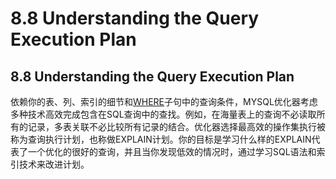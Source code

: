 #  8.8 Understanding the Query Execution Plan

## 8.8 Understanding the Query Execution Plan

依赖你的表、列、索引的细节和[WHERE](#)子句中的查询条件，MYSQL优化器考虑多种技术高效完成包含在SQL查询中的查找。例如，在海量表上的查询不必读取所有的记录，多表关联不必比较所有记录的结合。优化器选择最高效的操作集执行被称为查询执行计划，也称做EXPLAIN计划。你的目标是学习什么样的EXPLAIN代表了一个优化的很好的查询，并且当你发现低效的情况时，通过学习SQL语法和索引技术来改进计划。

